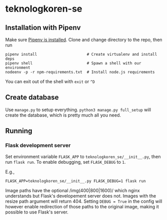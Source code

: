 # teknologkoren-se

## Installation with Pipenv
Make sure [Pipenv is installed](https://pipenv.readthedocs.io/en/latest/basics.html#installing-pipenv).
Clone and change directory to the repo, then run
```
pipenv install                      # Create virtualenv and install deps
pipenv shell                        # Spawn a shell with our environment
nodeenv -p -r npm-requirements.txt  # Install node.js requirements
```
You can exit out of the shell with `exit` or `^D`

## Create database
Use `manage.py` to setup everything. `python3 manage.py full_setup` will
create the database, which is pretty much all you need.

## Running
### Flask development server
Set environment variable `FLASK_APP` to `teknologkoren_se/__init__.py`, then run
`flask run`. To enable debugging, set `FLASK_DEBUG` to `1`.

E.g.,
```
FLASK_APP=teknologkoren_se/__init__.py FLASK_DEBUG=1 flask run
```

Image paths have the optional /img(400|800|1600)/ which nginx understands but
Flask's developement server does not. Images with the resize path argument will
return 404. Setting `DEBUG = True` in the config will however enable redirection
of those paths to the original image, making it possible to use Flask's server.
